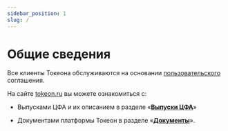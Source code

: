 ```yaml
---
sidebar_position: 1
slug: /
---
```


# Общие сведения



Все клиенты Токеона обслуживаются на основании [пользовательского](https://lk.tokeon.ru/docs/polzovatelskoe_soglashenie_ot_18052023.pdf) соглашения.

На сайте [tokeon.ru](https://tokeon.ru/) вы можете ознакомиться с:

- Выпусками ЦФА и их описанием в разделе «**[Выпуски ЦФА](https://tokeon.ru/#rec654263089)**»

- Документами платформы Токеон в разделе «**[Документы](https://tokeon.ru/#rec641888889)**».